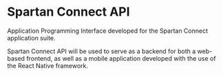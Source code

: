 # Spartan Connect API
 Application Programming Interface developed for the Spartan Connect application suite.

 Spartan Connect API will be used to serve as a backend for both a web-based frontend, as well as a mobile application developed with the use of the React Native framework.

